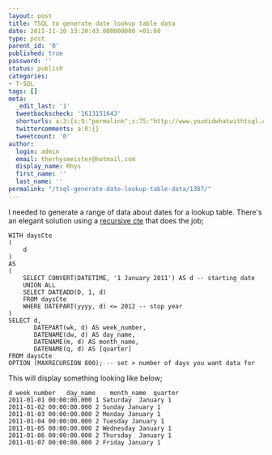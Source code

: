 ```yaml
---
layout: post
title: TSQL to generate date lookup table data
date: 2011-11-10 13:20:43.000000000 +01:00
type: post
parent_id: '0'
published: true
password: ''
status: publish
categories:
- T-SQL
tags: []
meta:
  _edit_last: '1'
  tweetbackscheck: '1613151643'
  shorturls: a:3:{s:9:"permalink";s:75:"http://www.youdidwhatwithtsql.com/tsql-generate-date-lookup-table-data/1387";s:7:"tinyurl";s:26:"http://tinyurl.com/cpu4n2x";s:4:"isgd";s:19:"http://is.gd/l0dggd";}
  twittercomments: a:0:{}
  tweetcount: '0'
author:
  login: admin
  email: therhysmeister@hotmail.com
  display_name: Rhys
  first_name: ''
  last_name: ''
permalink: "/tsql-generate-date-lookup-table-data/1387/"
---
```

I needed to generate a range of data about dates for a lookup table. There's an elegant solution using a [recursive cte](http://msdn.microsoft.com/en-us/library/ms186243.aspx "Recurive common table expression")&nbsp;that does the job;

```
WITH daysCte
(
	d
)
AS
(
	SELECT CONVERT(DATETIME, '1 January 2011') AS d -- starting date
	UNION ALL
	SELECT DATEADD(D, 1, d)
	FROM daysCte
	WHERE DATEPART(yyyy, d) <= 2012 -- stop year
)
SELECT d,
	   DATEPART(wk, d) AS week_number,
	   DATENAME(dw, d) AS day_name,
	   DATENAME(m, d) AS month_name,
	   DATENAME(q, d) AS [quarter]
FROM daysCte
OPTION (MAXRECURSION 800); -- set > number of days you want data for
```

This will display something looking like below;

```
d week_number	day_name	month_name	quarter
2011-01-01 00:00:00.000	1 Saturday	January 1
2011-01-02 00:00:00.000	2 Sunday January 1
2011-01-03 00:00:00.000	2 Monday January 1
2011-01-04 00:00:00.000	2 Tuesday January 1
2011-01-05 00:00:00.000	2 Wednesday	January 1
2011-01-06 00:00:00.000	2 Thursday	January 1
2011-01-07 00:00:00.000	2 Friday January 1
```
